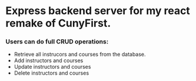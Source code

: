 # Express backend server for my react remake of CunyFirst.
### Users can do full CRUD operations:
* Retrieve all instrucors and courses from the database.
* Add instructors and courses
* Update instructors and courses
* Delete instructors and courses

